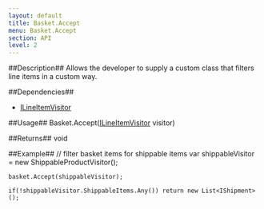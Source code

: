```yaml
---
layout: default
title: Basket.Accept
menu: Basket.Accept
section: API
level: 2
---
```

##Description##
Allows the developer to supply a custom class that filters line items in a custom way. 

##Dependencies##
- [ILineItemVisitor](/api/interfaces/ilineitemvisitor/)
 
##Usage##
Basket.Accept([ILineItemVisitor](/api/interfaces/ilineitemvisitor/) visitor)

##Returns##
void

##Example##
    // filter basket items for shippable items
    var shippableVisitor = new ShippableProductVisitor();            

    basket.Accept(shippableVisitor);            

    if(!shippableVisitor.ShippableItems.Any()) return new List<IShipment>();

 


